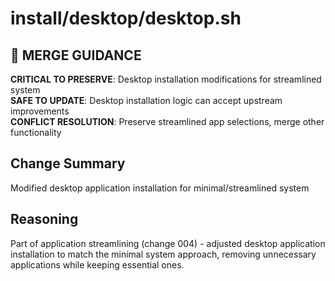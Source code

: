 # install/desktop/desktop.sh

## 🚨 MERGE GUIDANCE
**CRITICAL TO PRESERVE**: Desktop installation modifications for streamlined system  
**SAFE TO UPDATE**: Desktop installation logic can accept upstream improvements  
**CONFLICT RESOLUTION**: Preserve streamlined app selections, merge other functionality

## Change Summary
Modified desktop application installation for minimal/streamlined system

## Reasoning
Part of application streamlining (change 004) - adjusted desktop application installation to match the minimal system approach, removing unnecessary applications while keeping essential ones.